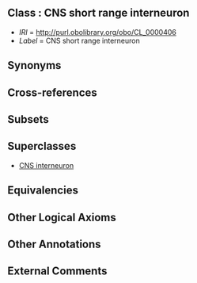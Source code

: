 
## Class : CNS short range interneuron

 * *IRI* = http://purl.obolibrary.org/obo/CL_0000406
 * *Label* = CNS short range interneuron

## Synonyms


## Cross-references


## Subsets


## Superclasses

 * [CNS interneuron](../../CL/02/CL_0000402.md)

## Equivalencies


## Other Logical Axioms


## Other Annotations


## External Comments

